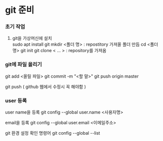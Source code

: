 # git 준비

### 초기 작업

1. git을 가상머신에 설치<br>
  sudo apt install git
mkdir <폴더 명> : repostitory 가져올 폴더 만듬
cd <폴더 명>
git init
git clone < ... > : repository를 가져옴



### git에 파일 올리기
git add <올릴 파일>
git commit -m "<할 말>"
git push origin master

git push ( github 웹에서 수정시 꼭 해야함 )


### user 등록
user name을 등록
git config --global user.name <사용자명>

email을 등록
git config --global user.email <이메일주소>

git 환경 설정 확인 명령어
git config --global --list 
